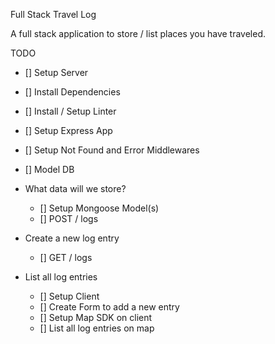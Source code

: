 Full Stack Travel Log

A full stack application to store / list places you have traveled.

TODO

- [] Setup Server
- [] Install Dependencies
- [] Install / Setup Linter
- [] Setup Express App
- [] Setup Not Found and Error Middlewares
- [] Model DB

- What data will we store?
  - [] Setup Mongoose Model(s)
  - [] POST / logs
- Create a new log entry
  - [] GET / logs
- List all log entries
  - [] Setup Client
  - [] Create Form to add a new entry
  - [] Setup Map SDK on client
  - [] List all log entries on map
